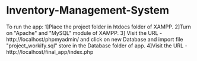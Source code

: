 # Inventory-Management-System

To run the app:
1]Place the project folder in htdocs folder of XAMPP.
2]Turn on "Apache" and "MySQL" module of XAMPP.
3] Visit the URL - http://localhost/phpmyadmin/ and click on new Database and import file "project_workify.sql" store in the Database folder of app.
4]Visit the URL -  http://localhost/final_app/index.php
